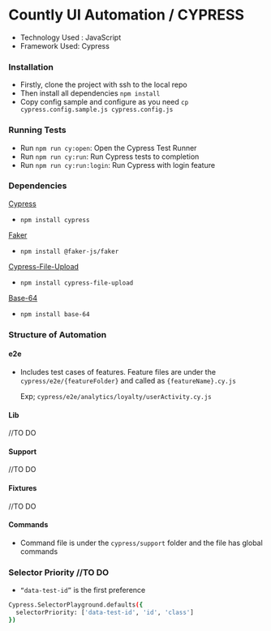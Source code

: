 # Countly UI Automation / CYPRESS

- Technology Used : JavaScript
- Framework Used: Cypress

### Installation

- Firstly, clone the project with ssh to the local repo
- Then install all dependencies `npm install`
- Copy config sample and configure as you need `cp cypress.config.sample.js cypress.config.js`

### Running Tests

- Run `npm run cy:open`: Open the Cypress Test Runner
- Run `npm run cy:run`: Run Cypress tests to completion
- Run `npm run cy:run:login`: Run Cypress with login feature

### Dependencies

[Cypress](https://docs.cypress.io/)

- `npm install cypress`

[Faker](https://github.com/faker-js/faker)

- `npm install @faker-js/faker`

[Cypress-File-Upload](https://github.com/abramenal/cypress-file-upload)

- `npm install cypress-file-upload`

[Base-64](https://github.com/mathiasbynens/base64)

- `npm install base-64`

### Structure of Automation

#### e2e

- Includes test cases of features. Feature files are under the `cypress/e2e/{featureFolder}` and called as `{featureName}.cy.js`

  Exp; `cypress/e2e/analytics/loyalty/userActivity.cy.js`

#### Lib

//TO DO

#### Support

//TO DO

#### Fixtures

//TO DO

#### Commands

- Command file is under the `cypress/support` folder and the file has global commands

### Selector Priority //TO DO

- `“data-test-id”` is the first preference

```bash
Cypress.SelectorPlayground.defaults({
  selectorPriority: ['data-test-id', 'id', 'class']
})
```